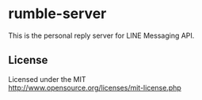 # rumble-server
This is the personal reply server for LINE Messaging API.

## License
Licensed under the MIT  
http://www.opensource.org/licenses/mit-license.php
